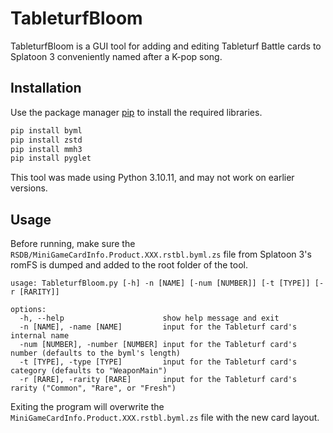 # TableturfBloom

TableturfBloom is a GUI tool for adding and editing Tableturf Battle cards to Splatoon 3 conveniently named after a K-pop song.

## Installation

Use the package manager [pip](https://pip.pypa.io/en/stable/) to install the required libraries.

```bash
pip install byml
pip install zstd
pip install mmh3
pip install pyglet
```
This tool was made using Python 3.10.11, and may not work on earlier versions.

## Usage

Before running, make sure the `RSDB/MiniGameCardInfo.Product.XXX.rstbl.byml.zs` file from Splatoon 3's romFS is dumped and added to the root folder of the tool.

```
usage: TableturfBloom.py [-h] -n [NAME] [-num [NUMBER]] [-t [TYPE]] [-r [RARITY]]

options:
  -h, --help                      show help message and exit
  -n [NAME], -name [NAME]         input for the Tableturf card's internal name
  -num [NUMBER], -number [NUMBER] input for the Tableturf card's number (defaults to the byml's length)
  -t [TYPE], -type [TYPE]         input for the Tableturf card's category (defaults to "WeaponMain")
  -r [RARE], -rarity [RARE]       input for the Tableturf card's rarity ("Common", "Rare", or "Fresh")
```

Exiting the program will overwrite the `MiniGameCardInfo.Product.XXX.rstbl.byml.zs` file with the new card layout.

